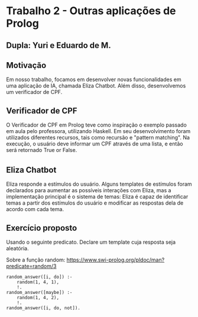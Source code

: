 # Trabalho 2 - Outras aplicações de Prolog

## Dupla: Yuri e Eduardo de M.

## Motivação

Em nosso trabalho, focamos em desenvolver novas funcionalidades em uma aplicação de IA, chamada Eliza Chatbot. Além disso, desenvolvemos um verificador de CPF.

## Verificador de CPF
O Verificador de CPF em Prolog teve como inspiração o exemplo passado em aula pelo professora, utilizando Haskell. Em seu desenvolvimento foram utilizados diferentes recursos, tais como recursão e "pattern matching". Na execução, o usuário deve informar um CPF através de uma lista, e então será retornado True or False.

###### 

## Eliza Chatbot

Eliza responde a estímulos do usuário. Alguns templates de estímulos foram declarados para aumentar as possíveis interações com Eliza, mas a implementação principal é o sistema de temas: Eliza é capaz de identificar temas a partir dos estímulos do usuário e modificar as respostas dela de acordo com cada tema.

## Exercício proposto

Usando o seguinte predicato. Declare um template cuja resposta seja aleatória.

Sobre a função random: https://www.swi-prolog.org/pldoc/man?predicate=random/3
```
random_answer([i, do]) :-
    random(1, 4, 1),
    !.
random_answer([maybe]) :-
    random(1, 4, 2),
    !.
random_answer([i, do, not]).
```
